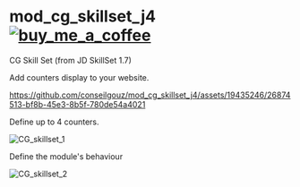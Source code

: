 # mod_cg_skillset_j4 &nbsp;&nbsp;&nbsp;&nbsp;&nbsp;&nbsp;<a href="https://buymeacoffee.com/conseilgouz" >![buy_me_a_coffee](https://github.com/conseilgouz/plg_system_cgwebp_j4/assets/19435246/4fda4cb5-64f1-4717-81ae-c71a0fc26c2d)</a>
 CG Skill Set (from JD SkillSet 1.7)

Add counters display to your website.

https://github.com/conseilgouz/mod_cg_skillset_j4/assets/19435246/26874513-bf8b-45e3-8b5f-780de54a4021

Define up to 4 counters.

![CG_skillset_1](https://github.com/conseilgouz/mod_cg_skillset_j4/assets/19435246/c2e785bf-ab94-40c0-ade3-b56b379109be)

Define the module's behaviour

![CG_skillset_2](https://github.com/conseilgouz/mod_cg_skillset_j4/assets/19435246/9f7b7e40-2d32-442e-b2ac-113e33d51ec3)
